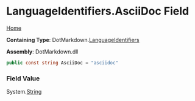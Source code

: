 <a name="_top"></a>

# LanguageIdentifiers\.AsciiDoc Field

[Home](../../../README.md#_top)

**Containing Type**: DotMarkdown\.[LanguageIdentifiers](../README.md#_top)

**Assembly**: DotMarkdown\.dll

```csharp
public const string AsciiDoc = "asciidoc"
```

### Field Value

System\.[String](https://docs.microsoft.com/en-us/dotnet/api/system.string)